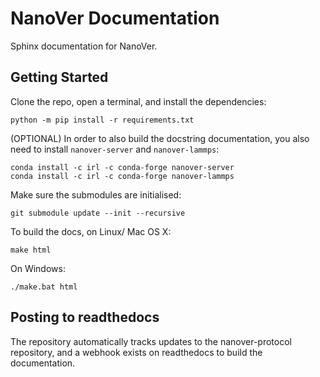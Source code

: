 # NanoVer Documentation

Sphinx documentation for NanoVer. 

## Getting Started

Clone the repo, open a terminal, and install the dependencies: 

```
python -m pip install -r requirements.txt
```

(OPTIONAL) In order to also build the docstring documentation, you also need to 
install `nanover-server` and `nanover-lammps`:

```
conda install -c irl -c conda-forge nanover-server
conda install -c irl -c conda-forge nanover-lammps
```

Make sure the submodules are initialised: 

```
git submodule update --init --recursive
```

To build the docs, on Linux/ Mac OS X:

```
make html
```

On Windows:

```
./make.bat html
```

## Posting to readthedocs 

The repository automatically tracks updates to the nanover-protocol repository, 
and a webhook exists on readthedocs to build the documentation. 

